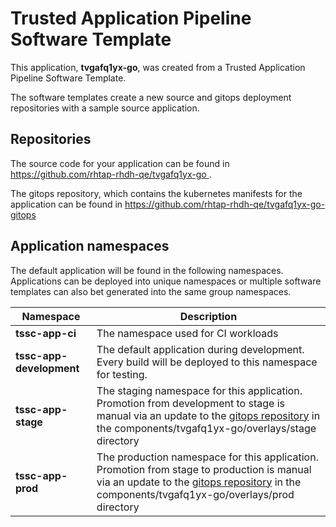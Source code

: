 # Trusted Application Pipeline Software Template

This application, **tvgafq1yx-go**, was created from a Trusted Application Pipeline Software Template.

The software templates create a new source and gitops deployment repositories with a sample source application. 

## Repositories

The source code for your application can be found in [https://github.com/rhtap-rhdh-qe/tvgafq1yx-go ](https://github.com/rhtap-rhdh-qe/tvgafq1yx-go ).
 
The gitops repository, which contains the kubernetes manifests for the application can be found in 
[https://github.com/rhtap-rhdh-qe/tvgafq1yx-go-gitops ](https://github.com/rhtap-rhdh-qe/tvgafq1yx-go-gitops ) 

## Application namespaces 

The default application will be found in the following namespaces. Applications can be deployed into unique namespaces or multiple software templates can also bet generated into the same group namespaces.  

|  Namespace   |  Description   |  
| -------- | -------- |
| **tssc-app-ci** | The namespace used for CI workloads |
| **tssc-app-development** | The default application during development. Every build will be deployed to this namespace for testing. |
| **tssc-app-stage** | The staging namespace for this application. Promotion from development to stage is manual via an update to the [gitops repository](https://github.com/rhtap-rhdh-qe/tvgafq1yx-go-gitops ) in the components/tvgafq1yx-go/overlays/stage directory |
| **tssc-app-prod** | The production namespace for this application. Promotion from stage to production is manual via an update to the [gitops repository](https://github.com/rhtap-rhdh-qe/tvgafq1yx-go-gitops ) in the components/tvgafq1yx-go/overlays/prod directory |